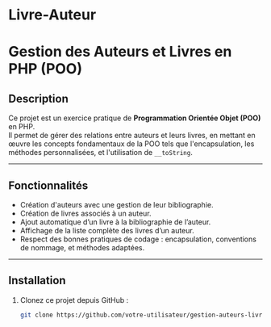 # Livre-Auteur
# Gestion des Auteurs et Livres en PHP (POO)

## Description
Ce projet est un exercice pratique de **Programmation Orientée Objet (POO)** en PHP.  
Il permet de gérer des relations entre auteurs et leurs livres, en mettant en œuvre les concepts fondamentaux de la POO tels que l'encapsulation, les méthodes personnalisées, et l'utilisation de `__toString`.

---

## Fonctionnalités
- Création d'auteurs avec une gestion de leur bibliographie.
- Création de livres associés à un auteur.
- Ajout automatique d’un livre à la bibliographie de l’auteur.
- Affichage de la liste complète des livres d’un auteur.
- Respect des bonnes pratiques de codage : encapsulation, conventions de nommage, et méthodes adaptées.

---

## Installation
1. Clonez ce projet depuis GitHub :
   ```bash
   git clone https://github.com/votre-utilisateur/gestion-auteurs-livres.git
